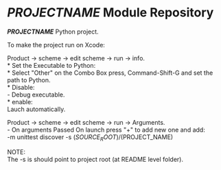 ___PROJECTNAME___  Module Repository
=====================================

___PROJECTNAME___ Python project.

To make the project run on Xcode:

Product -> scheme -> edit scheme -> run -> info.  
	* Set the Executable to Python:  
	* Select "Other" on the Combo Box  press, Command-Shift-G and set the path to Python.  
	* Disable:  
		- Debug executable.  
	* enable:  
		Lauch automatically.  
		
Product -> scheme -> edit scheme -> run -> Arguments.  
	- On arguments Passed On launch press "+" to add new one and add:  
	-m unittest discover -s $(SOURCE_ROOT)/$(PROJECT_NAME)  
	
NOTE:  
The -s is should point to project root (at README level folder). 
